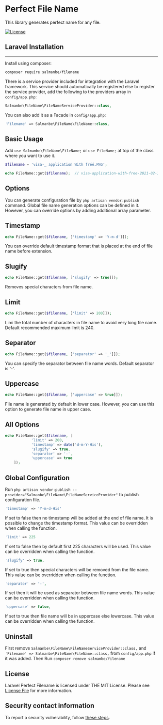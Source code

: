 Perfect File Name
====
This library generates perfect name for any file.

[![License](https://img.shields.io/github/license/salmanbe/filename)](https://github.com/salmanbe/filename/blob/master/LICENSE)

Laravel Installation
-------
------------
Install using composer:
```bash
composer require salmanbe/filename
```

There is a service provider included for integration with the Laravel framework. This service should automatically be registered else to register the service provider, add the following to the providers array in `config/app.php`:

```php
Salmanbe\FileName\FileNameServiceProvider::class,
```
You can also add it as a Facade in `config/app.php`:
```php
'Filename' => Salmanbe\FileName\FileName::class,
```
Basic Usage
-----

Add `use Salmanbe\FileName\FileName;` or `use FileName;` at top of the class where you want to use it.

```php
$filename = 'visa-_ application With fréé.PNG';
```
```php
echo FileName::get($filename);  // visa-application-with-free-2021-02-16-001454.png
```
Options
-----
You can generate configuration file by `php artisan vendor:publish` command. Global file name generation options can be defined in it. However, you can override options by adding additional array parameter.

Timestamp
-----
```php
echo FileName::get($filename, ['timestamp' => 'Y-m-d']]);
```
You can override default timestamp format that is placed at the end of file name before extension.

Slugify
-----
```php
echo FileName::get($filename, ['slugify' => true]]);
```
Removes special characters from file name.

Limit
-----
```php
echo FileName::get($filename, ['limit' => 200]]);
```
Limi the total number of characters in file name to avoid very long file name. Default recommended maximum limit is 240.

Separator
-----
```php
echo FileName::get($filename, ['separator' => '_']]);
```
You can specify the separator between file name words. Default separator is '-'.

Uppercase
-----
```php
echo FileName::get($filename, ['uppercase' => true]]);
```
File name is generated by default in lower case. However, you can use this option to generate file name in upper case.

All Options
-----
```php
echo FileName::get($filename, [
            'limit' => 200,
            'timestamp' => date('d-m-Y-His'),
            'slugify' => true,
            'separator' => '-',
            'uppercase' => true
    ]);
```
Global Configuration
-----
Run `php artisan vendor:publish --provider="Salmanbe\FileName\FileNameServiceProvider"` to publish configuration file.

```php
'timestamp' => 'Y-m-d-His'
```
If set to false then no timestamp will be added at the end of file name. It is possible to change the timestamp format. This value can be overridden when calling the function.

```php
'limit' => 225
```
If set to false then by default first 225 characters will be used. This value can be overridden when calling the function.
```php
'slugify' => true,
```
If set to true then special characters will be removed from the file name. This value can be overridden when calling the function.
```php
'separator' => '-',
```
If set then it will be used as separator between file name words. This value can be overridden when calling the function.
```php
'uppercase' => false,
```
If set to true then file name will be in uppercase else lowercase. This value can be overridden when calling the function.

Uninstall
-----
First remove `Salmanbe\FileName\FileNameServiceProvider::class,` and 
`'Filename' => Salmanbe\FileName\FileName::class,` from `config/app.php` if it was added.
Then Run `composer remove salmanbe/filename` 

## License

Laravel Perfect Filename is licensed under THE MIT License. Please see [License File](https://github.com/salmanbe/filename/blob/master/LICENSE) for more information.

## Security contact information

To report a security vulnerability, follow [these steps](https://tidelift.com/security).